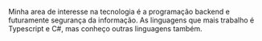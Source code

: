 Minha area de interesse na tecnologia é a programação backend e futuramente segurança da informação. As linguagens que mais trabalho é Typescript e C#, mas conheço outras linguagens também.